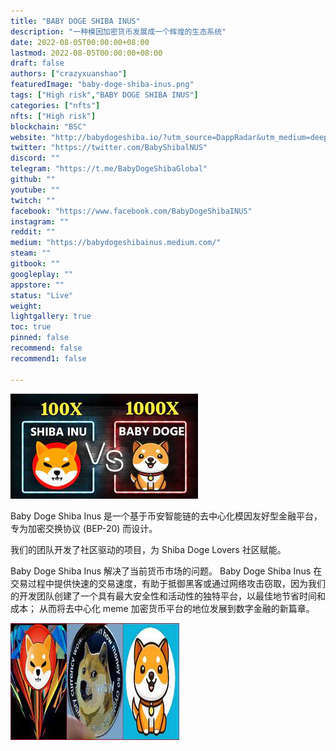```yaml
---
title: "BABY DOGE SHIBA INUS"
description: "一种模因加密货币发展成一个辉煌的生态系统"
date: 2022-08-05T00:00:00+08:00
lastmod: 2022-08-05T00:00:00+08:00
draft: false
authors: ["crazyxuanshao"]
featuredImage: "baby-doge-shiba-inus.png"
tags: ["High risk","BABY DOGE SHIBA INUS"]
categories: ["nfts"]
nfts: ["High risk"]
blockchain: "BSC"
website: "http://babydogeshiba.io/?utm_source=DappRadar&utm_medium=deeplink&utm_campaign=visit-website"
twitter: "https://twitter.com/BabyShibalNUS"
discord: ""
telegram: "https://t.me/BabyDogeShibaGlobal"
github: ""
youtube: ""
twitch: ""
facebook: "https://www.facebook.com/BabyDogeShibaINUS"
instagram: ""
reddit: ""
medium: "https://babydogeshibainus.medium.com/"
steam: ""
gitbook: ""
googleplay: ""
appstore: ""
status: "Live"
weight: 
lightgallery: true
toc: true
pinned: false
recommend: false
recommend1: false

---
```


![www](www.png)

<p>Baby Doge Shiba Inus 是一个基于币安智能链的去中心化模因友好型金融平台，专为加密交换协议 (BEP-20) 而设计。</p>
<p>我们的团队开发了社区驱动的项目，为 Shiba Doge Lovers 社区赋能。</p>
<p>Baby Doge Shiba Inus 解决了当前货币市场的问题。 Baby Doge Shiba Inus 在交易过程中提供快速的交易速度，有助于抵御黑客或通过网络攻击窃取，因为我们的开发团队创建了一个具有最大安全性和活动性的独特平台，以最佳地节省时间和成本； 从而将去中心化 meme 加密货币平台的地位发展到数字金融的新篇章。</p>

![eee](eee.png)